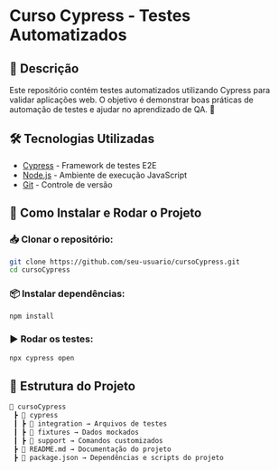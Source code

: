 # Curso Cypress - Testes Automatizados


## 📖 Descrição
Este repositório contém testes automatizados utilizando Cypress para validar aplicações web. O objetivo é demonstrar boas práticas de automação de testes e ajudar no aprendizado de QA. 🚀

## 🛠️ Tecnologias Utilizadas
- [Cypress](https://www.cypress.io/) - Framework de testes E2E
- [Node.js](https://nodejs.org/) - Ambiente de execução JavaScript
- [Git](https://git-scm.com/) - Controle de versão

## 🚀 Como Instalar e Rodar o Projeto

### 📥 Clonar o repositório:
```sh
git clone https://github.com/seu-usuario/cursoCypress.git
cd cursoCypress
```

### 📦 Instalar dependências:
```sh
npm install
```

### ▶️ Rodar os testes:
```sh
npx cypress open
```

## 📝 Estrutura do Projeto
```md
📂 cursoCypress
 ┣ 📂 cypress
 ┃ ┣ 📂 integration → Arquivos de testes
 ┃ ┣ 📂 fixtures → Dados mockados
 ┃ ┣ 📂 support → Comandos customizados
 ┣ 📜 README.md → Documentação do projeto
 ┣ 📜 package.json → Dependências e scripts do projeto
